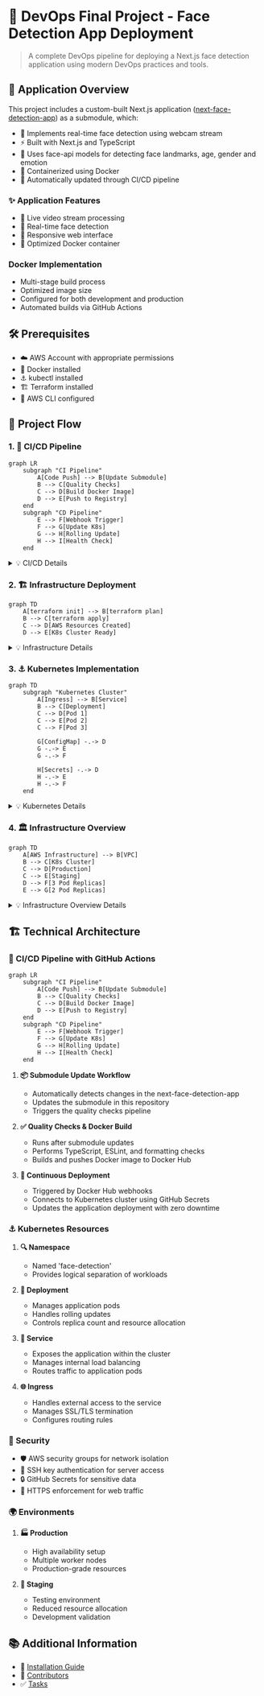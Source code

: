 # 🎯 DevOps Final Project - Face Detection App Deployment

> A complete DevOps pipeline for deploying a Next.js face detection application using modern DevOps practices and tools.

## 🚀 Application Overview

This project includes a custom-built Next.js application ([next-face-detection-app](https://github.com/DanorSODA/next-face-detection-app)) as a submodule, which:

- 📸 Implements real-time face detection using webcam stream
- ⚡ Built with Next.js and TypeScript
- 🧠 Uses face-api models for detecting face landmarks, age, gender and emotion
- 🐳 Containerized using Docker
- 🔄 Automatically updated through CI/CD pipeline

### ✨ Application Features

- 🎥 Live video stream processing
- 👤 Real-time face detection
- 📱 Responsive web interface
- 🚀 Optimized Docker container

### Docker Implementation

- Multi-stage build process
- Optimized image size
- Configured for both development and production
- Automated builds via GitHub Actions

## 🛠️ Prerequisites

- ☁️ AWS Account with appropriate permissions
- 🐳 Docker installed
- ⚓ kubectl installed
- 🏗️ Terraform installed
- 🔧 AWS CLI configured

## 🔄 Project Flow

### 1. 🔄 CI/CD Pipeline

```mermaid
graph LR
    subgraph "CI Pipeline"
        A[Code Push] --> B[Update Submodule]
        B --> C[Quality Checks]
        C --> D[Build Docker Image]
        D --> E[Push to Registry]
    end
    subgraph "CD Pipeline"
        E --> F[Webhook Trigger]
        F --> G[Update K8s]
        G --> H[Rolling Update]
        H --> I[Health Check]
    end
```

<details>
<summary>💡 CI/CD Details</summary>
When developers push changes, it triggers an automated pipeline that runs quality checks, builds a new Docker image, and updates the Kubernetes deployment with zero downtime.
</details>

### 2. 🏗️ Infrastructure Deployment

```mermaid
graph TD
    A[terraform init] --> B[terraform plan]
    B --> C[terraform apply]
    C --> D[AWS Resources Created]
    D --> E[K8s Cluster Ready]
```

<details>
<summary>💡 Infrastructure Details</summary>
The infrastructure is provisioned using Terraform, which creates all necessary AWS resources including VPC, subnets, EC2 instances for Kubernetes nodes, and security groups. Once complete, a fully functional Kubernetes cluster is ready for deployments.
</details>

### 3. ⚓ Kubernetes Implementation

```mermaid
graph TD
    subgraph "Kubernetes Cluster"
        A[Ingress] --> B[Service]
        B --> C[Deployment]
        C --> D[Pod 1]
        C --> E[Pod 2]
        C --> F[Pod 3]

        G[ConfigMap] -.-> D
        G -.-> E
        G -.-> F

        H[Secrets] -.-> D
        H -.-> E
        H -.-> F
    end
```

<details>
<summary>💡 Kubernetes Details</summary>
The application runs in a Kubernetes cluster with multiple pods for high availability. Configuration is managed through ConfigMaps and Secrets, while traffic is routed through Services and Ingress.
</details>

### 4. 🏛️ Infrastructure Overview

```mermaid
graph TD
    A[AWS Infrastructure] --> B[VPC]
    B --> C[K8s Cluster]
    C --> D[Production]
    C --> E[Staging]
    D --> F[3 Pod Replicas]
    E --> G[2 Pod Replicas]
```

<details>
<summary>💡 Infrastructure Overview Details</summary>
The project runs on AWS with separate environments for production and staging, each with its own Kubernetes cluster. Production runs with higher availability using 3 pod replicas, while staging uses 2 replicas for cost efficiency.
</details>

## 🏗️ Technical Architecture

### 🔄 CI/CD Pipeline with GitHub Actions

```mermaid
graph LR
    subgraph "CI Pipeline"
        A[Code Push] --> B[Update Submodule]
        B --> C[Quality Checks]
        C --> D[Build Docker Image]
        D --> E[Push to Registry]
    end
    subgraph "CD Pipeline"
        E --> F[Webhook Trigger]
        F --> G[Update K8s]
        G --> H[Rolling Update]
        H --> I[Health Check]
    end
```

1. **📦 Submodule Update Workflow**

   - Automatically detects changes in the next-face-detection-app
   - Updates the submodule in this repository
   - Triggers the quality checks pipeline

2. **✅ Quality Checks & Docker Build**

   - Runs after submodule updates
   - Performs TypeScript, ESLint, and formatting checks
   - Builds and pushes Docker image to Docker Hub

3. **🚀 Continuous Deployment**
   - Triggered by Docker Hub webhooks
   - Connects to Kubernetes cluster using GitHub Secrets
   - Updates the application deployment with zero downtime

### ⚓ Kubernetes Resources

1. **🔍 Namespace**

   - Named 'face-detection'
   - Provides logical separation of workloads

2. **🚀 Deployment**

   - Manages application pods
   - Handles rolling updates
   - Controls replica count and resource allocation

3. **🔌 Service**

   - Exposes the application within the cluster
   - Manages internal load balancing
   - Routes traffic to application pods

4. **🌐 Ingress**
   - Handles external access to the service
   - Manages SSL/TLS termination
   - Configures routing rules

### 🔐 Security

- 🛡️ AWS security groups for network isolation
- 🔑 SSH key authentication for server access
- 🔒 GitHub Secrets for sensitive data
- 🔐 HTTPS enforcement for web traffic

### 🌍 Environments

1. **🏭 Production**

   - High availability setup
   - Multiple worker nodes
   - Production-grade resources

2. **🧪 Staging**
   - Testing environment
   - Reduced resource allocation
   - Development validation

## 📚 Additional Information

- 📖 [Installation Guide](install.md)
- 👥 [Contributors](CONTRIBUTORS.md)
- ✅ [Tasks](TASKS.md)
